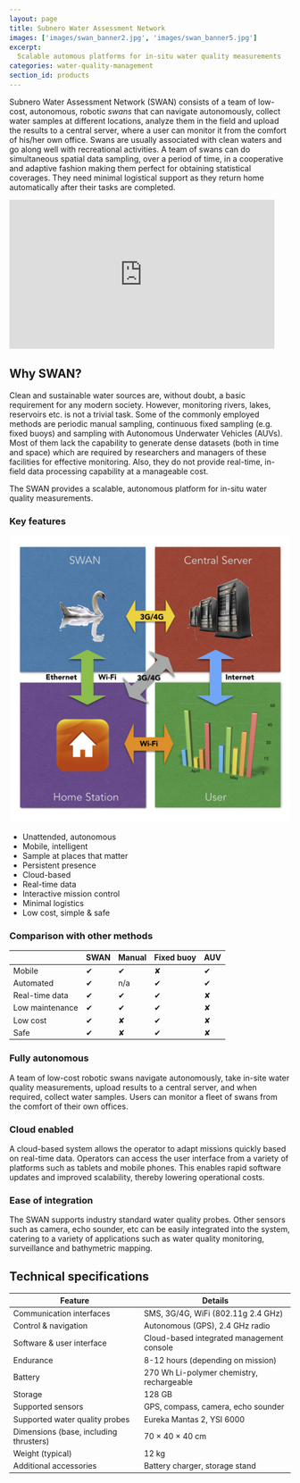 ```yaml
---
layout: page
title: Subnero Water Assessment Network
images: ['images/swan_banner2.jpg', 'images/swan_banner5.jpg']
excerpt:
  Scalable automous platforms for in-situ water quality measurements
categories: water-quality-management
section_id: products
---
```


Subnero Water Assessment Network (SWAN) consists of a team of low-cost, autonomous, robotic _swans_ that can navigate autonomously, collect water samples at different locations, analyze them in the field and upload the results to a central server, where a user can monitor it from the comfort of his/her own office. Swans are usually associated with clean waters and go along well with recreational activities. A team of swans can do simultaneous spatial data sampling, over a period of time, in a cooperative and adaptive fashion making them perfect for obtaining statistical coverages. They need minimal logistical support as they return home automatically after their tasks are completed.

<iframe width="475" height="267" src="https://www.youtube.com/embed/ea0CNGSMBU8" frameborder="0" allow="autoplay; encrypted-media" allowfullscreen></iframe>

## Why SWAN?

Clean and sustainable water sources are, without doubt, a basic requirement for any modern society. However, monitoring rivers, lakes, reservoirs etc. is not a trivial task. Some of the commonly employed methods are periodic manual sampling, continuous fixed sampling (e.g. fixed buoys) and sampling with Autonomous Underwater Vehicles (AUVs). Most of them lack the capability to generate dense datasets (both in time and space) which are required by researchers and managers of these facilities for effective monitoring. Also, they do not provide real-time, in-field data processing capability at a manageable cost.

The SWAN provides a scalable, autonomous platform for in-situ water quality measurements.

### Key features

![](/images/swan-network.jpg)

- Unattended, autonomous
- Mobile, intelligent
- Sample at places that matter
- Persistent presence
- Cloud-based
- Real-time data
- Interactive mission control
- Minimal logistics
- Low cost, simple & safe

### Comparison with other methods

|                 |  SWAN |   Manual |   Fixed buoy |  AUV |
| --------------- | ----- | -------- | ------------ | ---- |
| Mobile          |  ✔    |   ✔      |   ✘          |  ✔   |
| Automated       |  ✔    |   n/a    |   ✔          |  ✔   |
| Real-time data  |  ✔    |   ✔      |   ✔          |  ✘   |
| Low maintenance |  ✔    |   ✔      |   ✔          |  ✘   |
| Low cost        |  ✔    |   ✘      |   ✔          |  ✘   |
| Safe            |  ✔    |   ✘      |   ✔          |  ✘   |

### Fully autonomous

A team of low-cost robotic swans navigate autonomously, take in-site water quality measurements, upload results to a central server, and when required, collect water samples. Users can monitor a fleet of swans from the comfort of their own offices.

### Cloud enabled

A cloud-based system allows the operator to adapt missions quickly based on real-time data. Operators can access the user interface from a variety of platforms such as tablets and mobile phones. This enables rapid software updates and improved scalability, thereby lowering operational costs.

### Ease of integration

The SWAN supports industry standard water quality probes. Other sensors such as camera, echo sounder, etc can be easily integrated into the system, catering to a variety of applications such as water quality monitoring, surveillance and bathymetric mapping.

## Technical specifications

| Feature                                | Details                                   |
| -------------------------------------- | ----------------------------------------- |
| Communication interfaces               | SMS, 3G/4G, WiFi (802.11g 2.4 GHz)        |
| Control & navigation                   | Autonomous (GPS), 2.4 GHz radio           |
| Software & user interface              | Cloud-based integrated management console |
| Endurance                              | 8-12 hours (depending on mission)         |
| Battery                                | 270 Wh Li-polymer chemistry, rechargeable |
| Storage                                | 128 GB                                    |
| Supported sensors                      | GPS, compass, camera, echo sounder        |
| Supported water quality probes         | Eureka Mantas 2, YSI 6000                 |
| Dimensions (base, including thrusters) | 70 × 40 × 40 cm                           |
| Weight (typical)                       | 12 kg                                     |
| Additional accessories                 | Battery charger, storage stand            |

